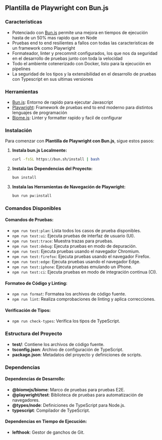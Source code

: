 ## Plantilla de Playwright con Bun.js

### Caracteristicas

- Potenciado con [Bun.js](https://bun.sh/) permite una mejora en tiempos de ejecución hasta de un 50% mas rapido que en Node
- Pruebas end to end resilientes a fallos con todas las caracteristicas de un framework como Playwright
- Formateador, linter y precommit configurados, los que nos da seguridad en el desarrollo de pruebas junto con toda la velocidad
- Todo el ambiente cotenerizado con Docker, listo para la ejecución en pipelines
- La seguridad de los tipos y la extensibilidad en el desarrollo de pruebas con Typescript en sus ultimas versiones

### Herramientas

- [Bun.js](https://bun.sh/): Entorno de rapido para ejecutar Javascript
- [Playwright](https://playwright.dev): Framework de pruebas end to end moderno para distintos lenguajes de programación
- [Biome.js](https://biomejs.dev): Linter y formatter rapido y facil de configurar

### Instalación

Para comenzar con **Plantilla de Playwright con Bun.js**, sigue estos pasos:

1. **Instala bun.js Localmente:**

   ```bash
   curl -fsSL https://bun.sh/install | bash
   ```

2. **Instala las Dependencias del Proyecto:**

   ```bash
   bun install
   ```

3. **Instala las Herramientas de Navegación de Playwright:**

   ```bash
   bun run pw:install
   ```

### Comandos Disponibles

#### Comandos de Pruebas:

- `npm run test:plan`: Lista todos los casos de prueba disponibles.
- `npm run test:ui`: Ejecuta pruebas de interfaz de usuario (UI).
- `npm run test:trace`: Muestra trazas para pruebas.
- `npm run test:debug`: Ejecuta pruebas en modo de depuración.
- `npm run test`: Ejecuta pruebas usando el navegador Chromium.
- `npm run test:firefox`: Ejecuta pruebas usando el navegador Firefox.
- `npm run test:edge`: Ejecuta pruebas usando el navegador Edge.
- `npm run test:iphone`: Ejecuta pruebas emulando un iPhone.
- `npm run test:ci`: Ejecuta pruebas en modo de integración continua (CI).

#### Formateo de Código y Linting:

- `npm run format`: Formatea los archivos de código fuente.
- `npm run lint`: Realiza comprobaciones de linting y aplica correcciones.

#### Verificación de Tipos:

- `npm run check-types`: Verifica los tipos de TypeScript.

### Estructura del Proyecto

- **test/**: Contiene los archivos de código fuente.
- **tsconfig.json**: Archivo de configuración de TypeScript.
- **package.json**: Metadatos del proyecto y definiciones de scripts.

### Dependencias

#### Dependencias de Desarrollo:

- **@biomejs/biome**: Marco de pruebas para pruebas E2E.
- **@playwright/test**: Biblioteca de pruebas para automatización de navegadores.
- **@types/node**: Definiciones de TypeScript para Node.js.
- **typescript**: Compilador de TypeScript.

#### Dependencias en Tiempo de Ejecución:

- **lefthook**: Gestor de ganchos de Git.
